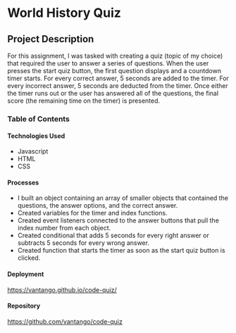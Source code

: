 # World History Quiz

## Project Description
For this assignment, I was tasked with creating a quiz (topic of my choice) that required the user to answer a series of questions. When the user presses the start quiz button, the first question displays and a countdown timer starts. For every correct answer, 5 seconds are added to the timer. For every incorrect answer, 5 seconds are deducted from the timer. Once either the timer runs out or the user has answered all of the questions, the final score (the remaining time on the timer) is presented.

### Table of Contents

#### Technologies Used
* Javascript
* HTML
* CSS

#### Processes
* I built an object containing an array of smaller objects that contained the questions, the answer options, and the correct answer.
* Created variables for the timer and index functions.
* Created event listeners connected to the answer buttons that pull the index number from each object.
* Created conditional that adds 5 seconds for every right answer or subtracts 5 seconds for every wrong answer.
* Created function that starts the timer as soon as the start quiz button is clicked.

#### Deployment
https://vantango.github.io/code-quiz/

#### Repository
https://github.com/vantango/code-quiz
